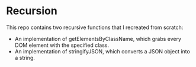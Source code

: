Recursion
==============

This repo contains two recursive functions that I recreated from scratch:
- An implementation of getElementsByClassName, which grabs every DOM element with the specified class.
- An implementation of stringifyJSON, which converts a JSON object into a string.

